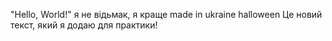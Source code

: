 "Hello, World!" 
я не відьмак, я краще
made in ukraine
halloween
Це новий текст, який я додаю для практики!

